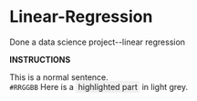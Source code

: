 # Linear-Regression
Done a data science project--linear regression

**INSTRUCTIONS**

This is a normal sentence.  
`#RRGGBB` Here is a <span style="background-color: #f0f0f0; padding: 2px 4px;">highlighted part</span> in light grey.
